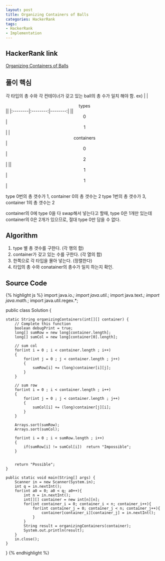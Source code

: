 ```yaml
---
layout: post
title: Organizing Containers of Balls
categories: HackerRank
tags:
- HackerRank
- Implementation
---
```


## **HackerRank link**
[Organizing Containers of Balls](https://www.hackerrank.com/challenges/organizing-containers-of-balls/problem)


## **풀이 핵심** 
각 타입의 총 수와 각 컨테이너가 갖고 있는 ball의 총 수가 일치 해야 함.
ex)
|  |  <center>types</center> ||
|:--------|:--------:|--------:|
|| <center>0 </center> |<center>1 </center> |
|<center>containers</center> | <center>0 </center> |<center>2 </center> |
|| <center>1 </center> | <center>1 </center> |

type 0번의 총 갯수가 1, container 0의 총 갯수는 2
type 1번의 총 갯수가 3, container 1의 총 갯수는 2

container의 0에 type 0을 다 swap해서 넣는다고 할때, type 0은 1개만 있는데 container의 0은 2개가 있으므로, 절대 type 0만 담을 수 없다.

## **Algorithm**
1. type 별 총 갯수를 구한다. (각 행의 합)
2. container가 갖고 있는 수를 구한다. (각 열의 합)
3. 한쪽으로 각 타입을 몰아 넣는다. (정렬한다)
4. 타입의 총 수와 conatainer의 총수가 일치 하는지 확인.

## **Source Code**
{% highlight js %}
import java.io.*;
import java.util.*;
import java.text.*;
import java.math.*;
import java.util.regex.*;

public class Solution {

    static String organizingContainers(int[][] container) {
        // Complete this function
        boolean debugPrint = true;
        long[] sumRow = new long[container.length];
        long[] sumCol = new long[container[0].length];
       
        // sum col
        for(int i = 0 ; i < container.length ; i++)
        {
            for(int j = 0 ; j < container.length ; j++)
            {
                sumRow[i] += (long)container[i][j];
            }
        }
        
        // sum row
        for(int i = 0 ; i < container.length ; i++)
        {
            for(int j = 0 ; j < container.length ; j++)
            {
                sumCol[i] += (long)container[j][i];
            }
        }
        
        Arrays.sort(sumRow);
        Arrays.sort(sumCol);
        
        for(int i = 0 ; i < sumRow.length ; i++)
        {
            if(sumRow[i] != sumCol[i])  return "Impossible";    
        }
        
        
        return "Possible";
    }

    public static void main(String[] args) {
        Scanner in = new Scanner(System.in);
        int q = in.nextInt();
        for(int a0 = 0; a0 < q; a0++){
            int n = in.nextInt();
            int[][] container = new int[n][n];
            for(int container_i = 0; container_i < n; container_i++){
                for(int container_j = 0; container_j < n; container_j++){
                    container[container_i][container_j] = in.nextInt();
                }
            }
            String result = organizingContainers(container);
            System.out.println(result);
        }
        in.close();
    }
}
{% endhighlight %}

